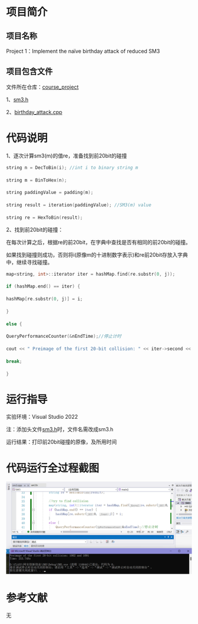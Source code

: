 # **项目**简介
## 项目名称
Project 1：Implement the naïve birthday attack of reduced SM3
## 项目包含文件
文件所在仓库：[course_project](https://github.com/86262986/course_project)

1、[sm3.h](/Project1-3:%20SM3.h)

2、[birthday_attack.cpp](/project%201:%20birthday_attack.cpp)

# 代码说明  
1、逐次计算sm3(m)的值re，准备找到前20bit的碰撞
```C++
string n = DecToBin(i); //int i to binary string m

string m = BinToHex(n);

string paddingValue = padding(m);

string result = iteration(paddingValue); //SM3(m) value

string re = HexToBin(result);
```
2、找到前20bit的碰撞：

在每次计算之后，根据re的前20bit，在字典中查找是否有相同的前20bit的碰撞。

如果找到碰撞则成功，否则将i(原像m的十进制数字表示)和re前20bit存放入字典中，继续寻找碰撞。
```C++
map<string, int>::iterator iter = hashMap.find(re.substr(0, j));

if (hashMap.end() == iter) {

hashMap[re.substr(0, j)] = i;

}

else {

QueryPerformanceCounter(&nEndTime);//停止计时

cout << " Preimage of the first 20-bit collision: " << iter->second << " and " << i << endl;

break;

}
```

# 运行指导
实验环境：Visual Studio 2022

注：添加头文件[sm3.h](/Project1-3:%20SM3.h)时，文件名需改成sm3.h

运行结果：打印前20bit碰撞的原像，及所用时间
# 代码运行全过程截图
![image](/picture/Pasted%20image%2020220726153157.png)

# 参考文献
无
